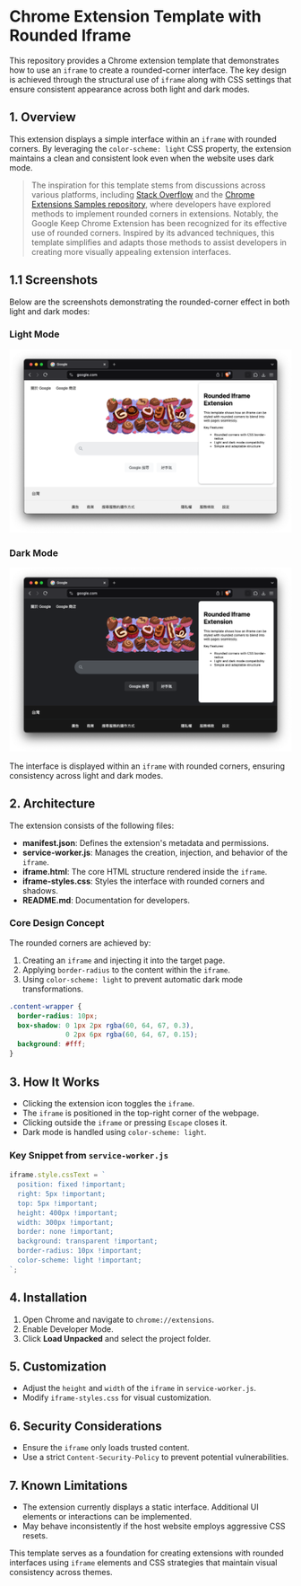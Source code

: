 # Chrome Extension Template with Rounded Iframe

This repository provides a Chrome extension template that demonstrates how to use an `iframe` to create a rounded-corner interface. The key design is achieved through the structural use of `iframe` along with CSS settings that ensure consistent appearance across both light and dark modes.

## 1. Overview
This extension displays a simple interface within an `iframe` with rounded corners. By leveraging the `color-scheme: light` CSS property, the extension maintains a clean and consistent look even when the website uses dark mode.

> The inspiration for this template stems from discussions across various platforms, including [Stack Overflow](https://stackoverflow.com/questions/27899635/how-to-make-border-radius-in-popup-chrome-extension) and the [Chrome Extensions Samples repository](https://github.com/GoogleChrome/chrome-extensions-samples/issues/657), where developers have explored methods to implement rounded corners in extensions. Notably, the Google Keep Chrome Extension has been recognized for its effective use of rounded corners. Inspired by its advanced techniques, this template simplifies and adapts those methods to assist developers in creating more visually appealing extension interfaces.

## 1.1 Screenshots

Below are the screenshots demonstrating the rounded-corner effect in both light and dark modes:

### Light Mode
![Rounded Corner Extension - Light Mode](./images/rounded_extension_light.png)

### Dark Mode
![Rounded Corner Extension - Dark Mode](./images/rounded_extension_dark.png)

The interface is displayed within an `iframe` with rounded corners, ensuring consistency across light and dark modes.

## 2. Architecture
The extension consists of the following files:

- **manifest.json**: Defines the extension's metadata and permissions.
- **service-worker.js**: Manages the creation, injection, and behavior of the `iframe`.
- **iframe.html**: The core HTML structure rendered inside the `iframe`.
- **iframe-styles.css**: Styles the interface with rounded corners and shadows.
- **README.md**: Documentation for developers.

### Core Design Concept
The rounded corners are achieved by:
1. Creating an `iframe` and injecting it into the target page.
2. Applying `border-radius` to the content within the `iframe`.
3. Using `color-scheme: light` to prevent automatic dark mode transformations.

```css
.content-wrapper {
  border-radius: 10px;
  box-shadow: 0 1px 2px rgba(60, 64, 67, 0.3),
              0 2px 6px rgba(60, 64, 67, 0.15);
  background: #fff;
}
```

## 3. How It Works
- Clicking the extension icon toggles the `iframe`.
- The `iframe` is positioned in the top-right corner of the webpage.
- Clicking outside the `iframe` or pressing `Escape` closes it.
- Dark mode is handled using `color-scheme: light`.

### Key Snippet from `service-worker.js`
```js
iframe.style.cssText = `
  position: fixed !important;
  right: 5px !important;
  top: 5px !important;
  height: 400px !important;
  width: 300px !important;
  border: none !important;
  background: transparent !important;
  border-radius: 10px !important;
  color-scheme: light !important;
`;
```

## 4. Installation
1. Open Chrome and navigate to `chrome://extensions`.
2. Enable Developer Mode.
3. Click **Load Unpacked** and select the project folder.

## 5. Customization
- Adjust the `height` and `width` of the `iframe` in `service-worker.js`.
- Modify `iframe-styles.css` for visual customization.

## 6. Security Considerations
- Ensure the `iframe` only loads trusted content.
- Use a strict `Content-Security-Policy` to prevent potential vulnerabilities.

## 7. Known Limitations
- The extension currently displays a static interface. Additional UI elements or interactions can be implemented.
- May behave inconsistently if the host website employs aggressive CSS resets.

This template serves as a foundation for creating extensions with rounded interfaces using `iframe` elements and CSS strategies that maintain visual consistency across themes.

